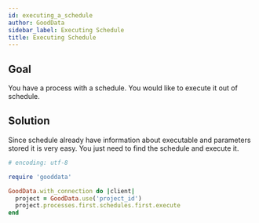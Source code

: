 ```yaml
---
id: executing_a_schedule
author: GoodData
sidebar_label: Executing Schedule
title: Executing Schedule
---
```


Goal
-------

You have a process with a schedule. You would like to execute it out of
schedule.

Solution
--------

Since schedule already have information about executable and parameters
stored it is very easy. You just need to find the schedule and execute
it.


```ruby
# encoding: utf-8

require 'gooddata'

GoodData.with_connection do |client|
  project = GoodData.use('project_id')
  project.processes.first.schedules.first.execute
end
```
